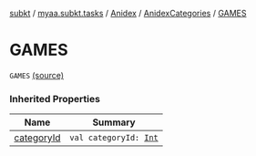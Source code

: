 [subkt](../../../index.md) / [myaa.subkt.tasks](../../index.md) / [Anidex](../index.md) / [AnidexCategories](index.md) / [GAMES](./-g-a-m-e-s.md)

# GAMES

`GAMES` [(source)](https://github.com/Myaamori/SubKt/blob/0.1.19/src/main/kotlin/myaa/subkt/tasks/tasks.kt#L1066)

### Inherited Properties

| Name | Summary |
|---|---|
| [categoryId](category-id.md) | `val categoryId: `[`Int`](https://kotlinlang.org/api/latest/jvm/stdlib/kotlin/-int/index.html) |
